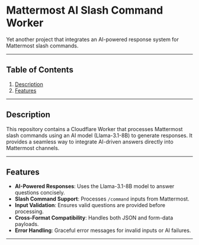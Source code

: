 # Mattermost AI Slash Command Worker

Yet another project that integrates an AI-powered response system for Mattermost slash commands.

---

## Table of Contents
1. [Description](#description)
2. [Features](#features)


---

## Description
This repository contains a Cloudflare Worker that processes Mattermost slash commands using an AI model (Llama-3.1-8B) to generate responses. It provides a seamless way to integrate AI-driven answers directly into Mattermost channels.

---

## Features
- **AI-Powered Responses**: Uses the Llama-3.1-8B model to answer questions concisely.
- **Slash Command Support**: Processes `/command` inputs from Mattermost.
- **Input Validation**: Ensures valid questions are provided before processing.
- **Cross-Format Compatibility**: Handles both JSON and form-data payloads.
- **Error Handling**: Graceful error messages for invalid inputs or AI failures.

---
